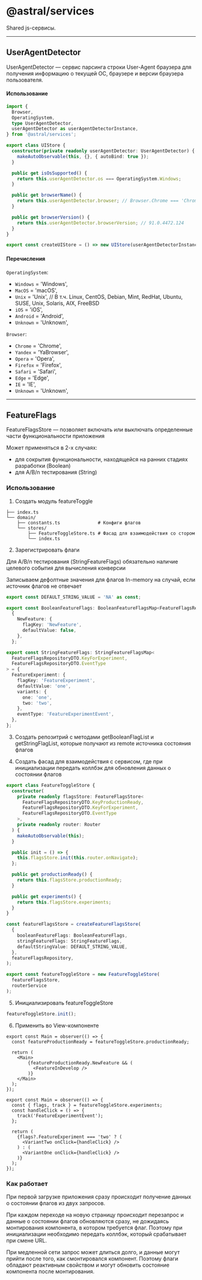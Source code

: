# @astral/services

Shared js-сервисы.

----

## UserAgentDetector

UserAgentDetector — сервис парсинга строки User-Agent браузера для получения информацию о
текущей ОС, браузере и версии браузера пользователя.

#### Использование

```typescript
import { 
  Browser, 
  OperatingSystem, 
  type UserAgentDetector,
  userAgentDetector as userAgentDetectorInstance, 
} from '@astral/services';

export class UIStore {
  constructor(private readonly userAgentDetector: UserAgentDetector) {
    makeAutoObservable(this, {}, { autoBind: true });
  }

  public get isOsSupported() {
    return this.userAgentDetector.os === OperatingSystem.Windows;
  }

  public get browserName() {
    return this.userAgentDetector.browser; // Browser.Chrome === 'Chrome'
  }

  public get browserVersion() {
    return this.userAgentDetector.browserVersion; // 91.0.4472.124
  }
}

export const createUIStore = () => new UIStore(userAgentDetectorInstance);
```

#### Перечисления

`OperatingSystem`:
- `Windows` = 'Windows',
- `MacOS` = 'macOS',
- `Unix` = 'Unix', // В т.ч. Linux, CentOS, Debian, Mint, RedHat, Ubuntu, SUSE, Unix, Solaris, AIX, FreeBSD
- `iOS` = 'iOS',
- `Android` = 'Android',
- `Unknown` = 'Unknown',

`Browser`:
- `Chrome` = 'Chrome',
- `Yandex` = 'YaBrowser',
- `Opera` = 'Opera',
- `Firefox` = 'Firefox',
- `Safari` = 'Safari',
- `Edge` = 'Edge',
- `IE` = 'IE',
- `Unknown` = 'Unknown',

----

## FeatureFlags

FeatureFlagsStore — позволяет включать или выключать определенные части функциональности приложения

Может применяться в 2-х случаях:
- для сокрытия функциональности, находящейся на ранних стадиях разработки (Boolean)
- для A/B/n тестирования (String)

### Использование

1. Создать модуль featureToggle
```
├── index.ts             
└── domain/                   
    ├── constants.ts              # Конфиги флагов
    └── stores/           
        ├── FeatureToggleStore.ts # Фасад для взаимодействия со стором
        └── index.ts
```

2. Зарегистрировать флаги

Для A/B/n тестирования (StringFeatureFlags) обязательно наличие целевого события для вычисления конверсии

Записываем дефолтные значения для флагов In-memory на случай, если источник флагов не отвечает

```typescript
export const DEFAULT_STRING_VALUE = 'NA' as const;

export const BooleanFeatureFlags: BooleanFeatureFlagsMap<FeatureFlagsRepositoryDTO.KeyProductionReady> =
  {
    NewFeature: {
      flagKey: 'NewFeature',
      defaultValue: false,
    },
  };

export const StringFeatureFlags: StringFeatureFlagsMap<
  FeatureFlagsRepositoryDTO.KeyForExperiment,
  FeatureFlagsRepositoryDTO.EventType
> = {
  FeatureExperiment: {
    flagKey: 'FeatureExperiment',
    defaultValue: 'one',
    variants: {
      one: 'one',
      two: 'two',
    },
    eventType: 'FeatureExperimentEvent',
  },
};
```

3. Создать репозитрий с методами getBooleanFlagList и getStringFlagList, которые получают из remote источника состояния флагов

4. Создать фасад для взаимодействия с сервисом, где при инициализации передать коллбэк для обновления данных о состоянии флагов

```typescript
export class FeatureToggleStore {
  constructor(
    private readonly flagsStore: FeatureFlagsStore<
      FeatureFlagsRepositoryDTO.KeyProductionReady,
      FeatureFlagsRepositoryDTO.KeyForExperiment,
      FeatureFlagsRepositoryDTO.EventType
    >,
    private readonly router: Router
  ) {
    makeAutoObservable(this);
  }

  public init = () => {
    this.flagsStore.init(this.router.onNavigate);
  };

  public get productionReady() {
    return this.flagsStore.productionReady;
  }

  public get experiments() {
    return this.flagsStore.experiments;
  }
}

const featureFlagsStore = createFeatureFlagsStore(
  {
    booleanFeatureFlags: BooleanFeatureFlags,
    stringFeatureFlags: StringFeatureFlags,
    defaultStringValue: DEFAULT_STRING_VALUE,
  },
  featureFlagsRepository,
);

export const featureToggleStore = new FeatureToggleStore(
  featureFlagsStore,
  routerService
);
```

5. Инициализировать featureToggleStore

```typescript
featureToggleStore.init();
```

6. Применить во View-компоненте

```tsx
export const Main = observer(() => {
  const featureProductionReady = featureToggleStore.productionReady;

  return (
    <Main>
        {featureProductionReady.NewFeature && (
          <FeatureInDevelop />
        )}
    </Main>
  );
});
```

```tsx
export const Main = observer(() => {
  const { flags, track } = featureToggleStore.experiments;
  const handleClick = () => {
    track('FeatureExperimentEvent');
  };

  return (
    {flags?.FeatureExperiment === 'two' ? (
      <VariantTwo onClick={handleClick} />
    ) : (
      <VariantOne onClick={handleClick} />
    )}
  );
});
```

### Как работает

При первой загрузке приложения сразу происходит получение данных о состоянии флагов из двух запросов.

При каждом переходе на новую страницу происходит перезапрос и данные о состоянии флагов обновляются сразу, не дожидаясь монтирования компонента, в котором требуется флаг. Поэтому при инициализации необходимо передать коллбэк, который срабатывает при смене URL.

При медленной сети запрос может длиться долго, и данные могут прийти после того, как смонтировался компонент. Поэтому флаги обладают реактивным свойством и могут обновить состояние компонента после монтирования.

